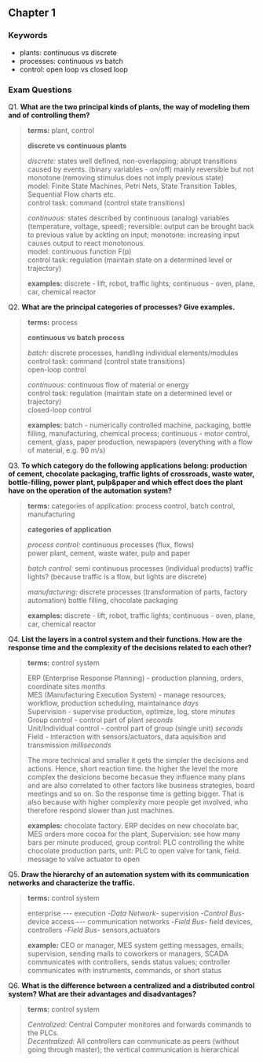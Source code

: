 ## Chapter 1


### Keywords

* plants: continuous vs discrete
* processes: continuous vs batch
* control: open loop vs closed loop

### Exam Questions

Q1. **What are the two principal kinds of plants, the way of modeling them and of controlling them?**

> **terms:** plant, control
>
> **discrete vs continuous plants**  
>
> *discrete:* states well defined, non-overlapping; abrupt transitions caused by events. (binary variables - on/off) mainly reversible but not monotone (removing stimulus does not imply previous state)  
>   model: Finite State Machines, Petri Nets, State Transition Tables, Sequential Flow charts etc.  
>   control task: command (control state transitions)  
>
> *continuous:* states described by continuous (analog) variables (temperature, voltage, speed); reversible: output can be brought back to previous value by ackting on input; monotone: increasing input causes output to react monotonous.  
>   model: continuous function F(p)  
>   control task: regulation (maintain state on a determined level or trajectory)  
>
> **examples:** discrete - lift, robot, traffic lights; continuous - oven, plane, car, chemical reactor

Q2. **What are the principal categories of processes? Give examples.**

> **terms:** process
>
> **continuous vs batch process**  
>
> *batch:* discrete processes, handling individual elements/modules  
>   control task: command (control state transitions)  
>   open-loop control
>
> *continuous:* continuous flow of material or energy  
>   control task: regulation (maintain state on a determined level or trajectory)  
>   closed-loop control
>
> **examples:** batch - numerically controlled machine, packaging, bottle filling, manufacturing, chemical process; continuous - motor control, cement, glass, paper production, newspapers (everything with a flow of material, e.g. 90 m/s)


Q3. **To which category do the following applications belong: production of cement, chocolate packaging, traffic lights of crossroads, waste water, bottle-filling, power plant, pulp&paper and which effect does the plant have on the operation of the automation system?**

> **terms:** categories of application: process control, batch control, manufacturing
>
> **categories of application**  
>
> *process control:* continuous processes (flux, flows)  
> power plant, cement, waste water, pulp and paper
>
> *batch control:* semi continuous processes (individual products)
> traffic lights? (because traffic is a flow, but lights are discrete)
>
> *manufacturing:* discrete processes (transformation of parts, factory automation)
> bottle filling, chocolate packaging
>
> **examples:** discrete - lift, robot, traffic lights; continuous - oven, plane, car, chemical reactor


Q4. **List the layers in a control system and their functions. How are the response time and the complexity of the decisions related to each other?**

>**terms:** control system
>
> ERP (Enterprise Response Planning) - production planning, orders, coordinate sites *months*  
> MES (Manufacturing Execution System) - manage resources, workflow, production scheduling, maintainance *days*  
> Supervision - supervise production, optimize, log, store *minutes*  
> Group control - control part of plant *seconds*  
> Unit/Individual control - control part of group (single unit) *seconds*  
> Field - interaction with sensors/actuators, data aquisition and transmission *milliseconds*  
>
> The more technical and smaller it gets the simpler the decisions and actions. Hence, short reaction time. 
> the higher the level the more complex the desicions become becasue they influence many plans and are also correlated to other factors like business strategies, board meetings and so on. So the response time is getting bigger. That is also because with higher complexity more people get involved, who therefore respond slower than just machines.
>
>**examples:** chocolate factory. ERP decides on new chocolate bar, MES orders more cocoa for the plant, Supervision: see how many bars per minute produced, group control: PLC controlling the white chocolate production parts, unit: PLC to open valve for tank, field. message to valve actuator to open

Q5. **Draw the hierarchy of an automation system with its communication networks and characterize the traffic.**

>**terms:** control system
>
>enterprise --- execution -*Data Network*- supervision -*Control Bus*- device access --- communication networks -*Field Bus*- field devices, controllers -*Field Bus*- sensors,actuators
>
>**example:** CEO or manager, MES system getting messages, emails; supervision, sending mails to coworkers or managers, SCADA communicates with controllers, sends status values; controller communicates with instruments, commands, or short status

Q6. **What is the difference between a centralized and a distributed control system? What are their advantages and disadvantages?**


>**terms:** control system
>
> *Centralized:* Central Computer monitores and forwards commands to the PLCs.  
> *Decentralized:* All controllers can communicate as peers (without going through master); the vertical communication is hierarchical
>
>

